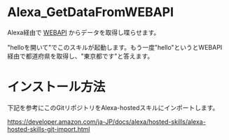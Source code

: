 # Alexa_GetDataFromWEBAPI
Alexa経由で [WEBAPI](http://zipcloud.ibsnet.co.jp/doc/api) からデータを取得し喋らせます。

"helloを開いて"でこのスキルが起動します。もう一度"hello"というとWEBAPI経由で都道府県を取得し、"東京都です"と答えます。

# インストール方法
下記を参考にこのGitリポジトリをAlexa-hostedスキルにインポートします。

https://developer.amazon.com/ja-JP/docs/alexa/hosted-skills/alexa-hosted-skills-git-import.html